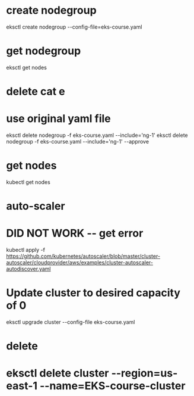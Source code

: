 # create nodegroup 
eksctl create nodegroup --config-file=eks-course.yaml

# get nodegroup
eksctl get nodes

# delete cat e
# use original yaml file 
eksctl delete nodegroup -f eks-course.yaml --include='ng-1'
eksctl delete nodegroup -f eks-course.yaml --include='ng-1' --approve

# get nodes
kubectl get nodes

# auto-scaler
# DID NOT WORK -- get error
kubectl apply -f https://github.com/kubernetes/autoscaler/blob/master/cluster-autoscaler/cloudprovider/aws/examples/cluster-autoscaler-autodiscover.yaml 

# Update cluster to desired capacity of 0
eksctl upgrade cluster --config-file eks-course.yaml


# delete
# eksctl delete cluster --region=us-east-1 --name=EKS-course-cluster